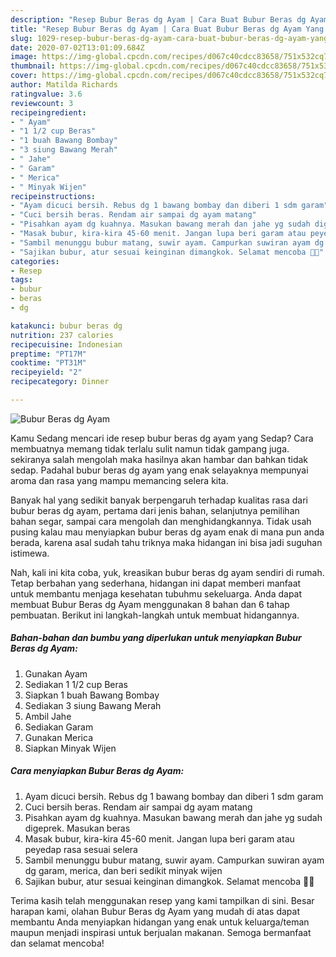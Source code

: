 ```yaml
---
description: "Resep Bubur Beras dg Ayam | Cara Buat Bubur Beras dg Ayam Yang Lezat"
title: "Resep Bubur Beras dg Ayam | Cara Buat Bubur Beras dg Ayam Yang Lezat"
slug: 1029-resep-bubur-beras-dg-ayam-cara-buat-bubur-beras-dg-ayam-yang-lezat
date: 2020-07-02T13:01:09.684Z
image: https://img-global.cpcdn.com/recipes/d067c40cdcc83658/751x532cq70/bubur-beras-dg-ayam-foto-resep-utama.jpg
thumbnail: https://img-global.cpcdn.com/recipes/d067c40cdcc83658/751x532cq70/bubur-beras-dg-ayam-foto-resep-utama.jpg
cover: https://img-global.cpcdn.com/recipes/d067c40cdcc83658/751x532cq70/bubur-beras-dg-ayam-foto-resep-utama.jpg
author: Matilda Richards
ratingvalue: 3.6
reviewcount: 3
recipeingredient:
- " Ayam"
- "1 1/2 cup Beras"
- "1 buah Bawang Bombay"
- "3 siung Bawang Merah"
- " Jahe"
- " Garam"
- " Merica"
- " Minyak Wijen"
recipeinstructions:
- "Ayam dicuci bersih. Rebus dg 1 bawang bombay dan diberi 1 sdm garam"
- "Cuci bersih beras. Rendam air sampai dg ayam matang"
- "Pisahkan ayam dg kuahnya. Masukan bawang merah dan jahe yg sudah digeprek. Masukan beras"
- "Masak bubur, kira-kira 45-60 menit. Jangan lupa beri garam atau peyedap rasa sesuai selera"
- "Sambil menunggu bubur matang, suwir ayam. Campurkan suwiran ayam dg garam, merica, dan beri sedikit minyak wijen"
- "Sajikan bubur, atur sesuai keinginan dimangkok. Selamat mencoba 😬😁"
categories:
- Resep
tags:
- bubur
- beras
- dg

katakunci: bubur beras dg 
nutrition: 237 calories
recipecuisine: Indonesian
preptime: "PT17M"
cooktime: "PT31M"
recipeyield: "2"
recipecategory: Dinner

---
```



![Bubur Beras dg Ayam](https://img-global.cpcdn.com/recipes/d067c40cdcc83658/751x532cq70/bubur-beras-dg-ayam-foto-resep-utama.jpg)

Kamu Sedang mencari ide resep bubur beras dg ayam yang Sedap? Cara membuatnya memang tidak terlalu sulit namun tidak gampang juga. sekiranya salah mengolah maka hasilnya akan hambar dan bahkan tidak sedap. Padahal bubur beras dg ayam yang enak selayaknya mempunyai aroma dan rasa yang mampu memancing selera kita.

Banyak hal yang sedikit banyak berpengaruh terhadap kualitas rasa dari bubur beras dg ayam, pertama dari jenis bahan, selanjutnya pemilihan bahan segar, sampai cara mengolah dan menghidangkannya. Tidak usah pusing kalau mau menyiapkan bubur beras dg ayam enak di mana pun anda berada, karena asal sudah tahu triknya maka hidangan ini bisa jadi suguhan istimewa.




Nah, kali ini kita coba, yuk, kreasikan bubur beras dg ayam sendiri di rumah. Tetap berbahan yang sederhana, hidangan ini dapat memberi manfaat untuk membantu menjaga kesehatan tubuhmu sekeluarga. Anda dapat membuat Bubur Beras dg Ayam menggunakan 8 bahan dan 6 tahap pembuatan. Berikut ini langkah-langkah untuk membuat hidangannya.

<!--inarticleads1-->

##### Bahan-bahan dan bumbu yang diperlukan untuk menyiapkan Bubur Beras dg Ayam:

1. Gunakan  Ayam
1. Sediakan 1 1/2 cup Beras
1. Siapkan 1 buah Bawang Bombay
1. Sediakan 3 siung Bawang Merah
1. Ambil  Jahe
1. Sediakan  Garam
1. Gunakan  Merica
1. Siapkan  Minyak Wijen




<!--inarticleads2-->

##### Cara menyiapkan Bubur Beras dg Ayam:

1. Ayam dicuci bersih. Rebus dg 1 bawang bombay dan diberi 1 sdm garam
1. Cuci bersih beras. Rendam air sampai dg ayam matang
1. Pisahkan ayam dg kuahnya. Masukan bawang merah dan jahe yg sudah digeprek. Masukan beras
1. Masak bubur, kira-kira 45-60 menit. Jangan lupa beri garam atau peyedap rasa sesuai selera
1. Sambil menunggu bubur matang, suwir ayam. Campurkan suwiran ayam dg garam, merica, dan beri sedikit minyak wijen
1. Sajikan bubur, atur sesuai keinginan dimangkok. Selamat mencoba 😬😁




Terima kasih telah menggunakan resep yang kami tampilkan di sini. Besar harapan kami, olahan Bubur Beras dg Ayam yang mudah di atas dapat membantu Anda menyiapkan hidangan yang enak untuk keluarga/teman maupun menjadi inspirasi untuk berjualan makanan. Semoga bermanfaat dan selamat mencoba!
